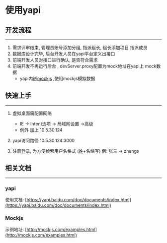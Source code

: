 # 使用yapi



## 开发流程

---



1. 需求评审结束, 管理员账号添加分组, 指派组长, 组长添加项目 指派成员
2. 数据库设计完毕, 后台开发人员在yapi平台定义出接口
3. 前端开发人员对接口进行确认, 是否符合需求
4. 前端开发不再运行后台 , devServer.proxy配置为mock地址在yapi上 mock数据
   - yapi内嵌[mockjs](http://mockjs.com) ,使用mockjs模拟数据



## 快速上手

---



1. 虚拟桌面需配置网络
   - IE -> Intent选项 -> 局域网设置 ->高级  
   - 例外 加上 10.5.30.124

2. yapi访问路径 10.5.30.124:3000

3. 注册登录, 为方便检索用户名格式 (姓+名缩写) 例: 张三 -> zhangs

   

   


## 相关文档

---

### yapi

使用文档:
[https://yapi.baidu.com/doc/documents/index.html](https://yapi.baidu.com/doc/documents/index.html)

### Mockjs

示例地址:
[http://mockjs.com/examples.html](http://mockjs.com/examples.html)


